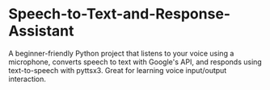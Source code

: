 # Speech-to-Text-and-Response-Assistant
A beginner-friendly Python project that listens to your voice using a microphone, converts speech to text with Google's API, and responds using text-to-speech with pyttsx3. Great for learning voice input/output interaction.
